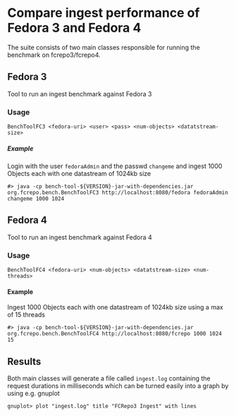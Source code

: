 Compare ingest performance of Fedora 3 and Fedora 4
=======================================================================================

The suite consists of two main classes responsible for running the benchmark on fcrepo3/fcrepo4. 

Fedora 3
--------
Tool to run an ingest benchmark against Fedora 3

### Usage

```
BenchToolFC3 <fedora-uri> <user> <pass> <num-objects> <datatstream-size>
```

##### Example
Login with the user `fedoraAdmin` and the passwd `changeme` and ingest 1000 Objects each with one datastream of 1024kb size 

```
#> java -cp bench-tool-${VERSION}-jar-with-dependencies.jar org.fcrepo.bench.BenchToolFC3 http://localhost:8080/fedora fedoraAdmin changeme 1000 1024 
```


Fedora 4
--------
Tool to run an ingest benchmark against Fedora 4

### Usage

``` 
BenchToolFC4 <fedora-uri> <num-objects> <datatstream-size> <num-threads>
```

#### Example
Ingest 1000 Objects each with one datastream of 1024kb size using a max of 15 threads 

```
#> java -cp bench-tool-${VERSION}-jar-with-dependencies.jar org.fcrepo.bench.BenchToolFC4 http://localhost:8080/fcrepo 1000 1024 15 
```

Results
-------
Both main classes will generate a file called `ingest.log` containing the request durations in milliseconds which can be turned easily into a graph by using e.g. gnuplot

```
gnuplot> plot "ingest.log" title "FCRepo3 Ingest" with lines
```